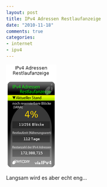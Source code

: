 ```yaml
--- 
layout: post
title: IPv4 Adressen Restlaufanzeige
date: "2010-11-18"
comments: true
categories: 
- internet
- ipv4
---
```

![iPv4 Adressen Restlaufanzeige](/static/wpdata/2010/12/restlaufzeit-scaled500.png)
<div><span>Langsam wird es aber echt eng...</span></div>
